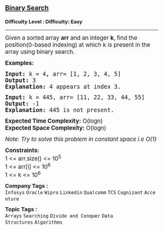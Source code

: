 <h2><a href="https://www.geeksforgeeks.org/problems/binary-search-1587115620/1?itm_source=geeksforgeeks&itm_medium=article&itm_campaign=practice_card">Binary Search</a></h2><h3>Difficulty Level : Difficulty: Easy</h3><hr><div class="problems_problem_content__Xm_eO"><p><span style="font-size: 14pt;">Given a sorted array <strong>arr</strong> and an integer <strong>k</strong>, find the position(0-based indexing) at which k is present in the array using binary search.</span></p>
<p><span style="font-size: 14pt;"><strong>Examples:</strong></span></p>
<pre><span style="font-size: 14pt;"><strong>Input: </strong>k = 4<strong>, </strong>arr= [1, 2, 3, 4, 5]  
<strong>Output:</strong> 3
<strong>Explanation:</strong> 4 appears at index 3.</span></pre>
<pre><span style="font-size: 14pt;"><strong>Input: </strong>k = 445,<strong> </strong>arr= [11, 22, 33, 44, 55] 
<strong>Output:</strong> -1
<strong>Explanation:</strong> 445 is not present.</span></pre>
<p><span style="font-size: 14pt;"><strong>Expected Time Complexity:</strong> O(logn)<br><strong>Expected Space Complexity:</strong> O(logn)&nbsp;</span></p>
<p><span style="font-size: 14pt;"><em>Note: Try to solve this problem in constant space i.e O(1)</em></span></p>
<p><span style="font-size: 14pt;"><strong>Constraints:<br></strong>1 &lt;= arr.size() &lt;= 10<sup>5<br></sup>1 &lt;= arr[i] &lt;= 10<sup>6<br></sup>1 &lt;= k &lt;= 10<sup>6</sup></span></p>
<div id="highlighter--hover-tools" style="display: none;">
<div id="highlighter--hover-tools--container">
<div class="highlighter--icon highlighter--icon-copy" title="Copy">&nbsp;</div>
<div class="highlighter--icon highlighter--icon-change-color" title="Change Color">&nbsp;</div>
<div class="highlighter--icon highlighter--icon-delete" title="Delete">&nbsp;</div>
</div>
</div></div><p><span style=font-size:18px><strong>Company Tags : </strong><br><code>Infosys</code>&nbsp;<code>Oracle</code>&nbsp;<code>Wipro</code>&nbsp;<code>Linkedin</code>&nbsp;<code>Qualcomm</code>&nbsp;<code>TCS</code>&nbsp;<code>Cognizant</code>&nbsp;<code>Accenture</code>&nbsp;<br><p><span style=font-size:18px><strong>Topic Tags : </strong><br><code>Arrays</code>&nbsp;<code>Searching</code>&nbsp;<code>Divide and Conquer</code>&nbsp;<code>Data Structures</code>&nbsp;<code>Algorithms</code>&nbsp;